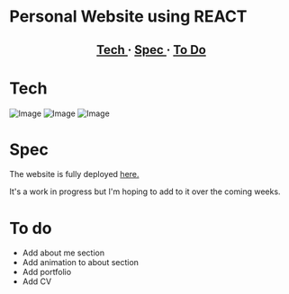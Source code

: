 <h1>

Personal Website using REACT

</h1>

<div>

<h2 align="center">
<a href='https://github.com/kwatts949/personal-website/blob/main/README.md#tech'> Tech </a> <span> · </span>
<a href='https://github.com/kwatts949/personal-website/blob/main/README.md#spec'> Spec </a> <span> · </span>
<a href='https://github.com/kwatts949/personal-website/blob/main/README.md#to-do'> To Do </a>
<h2>

</div>

# Tech
![Image](https://img.shields.io/badge/React-20232A?style=for-the-badge&logo=react&logoColor=61DAFB)
![Image](https://img.shields.io/badge/JavaScript-323330?style=for-the-badge&logo=javascript&logoColor=F7DF1E)
![Image](https://img.shields.io/badge/HTML5-E34F26?style=for-the-badge&logo=html5&logoColor=white)

# Spec
The website is fully deployed <a href="https://kwatts949.github.io/">here.</a>

It's a work in progress but I'm hoping to add to it over the coming weeks.

# To do
* Add about me section
* Add animation to about section
* Add portfolio
* Add CV


